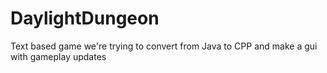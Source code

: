 # DaylightDungeon
Text based game we're trying to convert from Java to CPP and make a gui with gameplay updates
